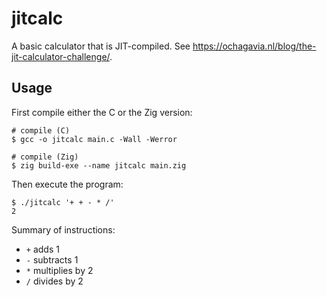 # jitcalc

A basic calculator that is JIT-compiled. See https://ochagavia.nl/blog/the-jit-calculator-challenge/.

## Usage

First compile either the C or the Zig version:

```
# compile (C)
$ gcc -o jitcalc main.c -Wall -Werror

# compile (Zig)
$ zig build-exe --name jitcalc main.zig
```

Then execute the program:

```
$ ./jitcalc '+ + - * /'
2
```

Summary of instructions:

- `+` adds 1
- `-` subtracts 1
- `*` multiplies by 2
- `/` divides by 2
